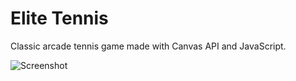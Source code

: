 # Elite Tennis
Classic arcade tennis game made with Canvas API and JavaScript.

![Screenshot](http://s20.postimg.org/wswgpg4zh/Tennis_Game_New.png "Screenshot of project")
